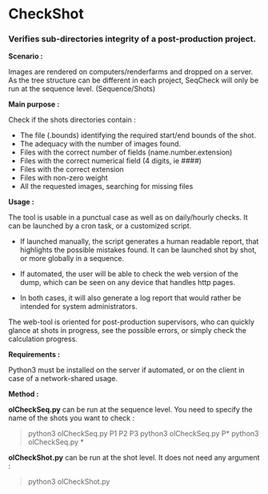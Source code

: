 # CheckShot
### Verifies sub-directories integrity of a post-production project. ###


**Scenario :**

  Images are rendered on computers/renderfarms and dropped on a server.
  As the tree structure can be different in each project, SeqCheck
  will only be run at the sequence level. (Sequence/Shots)


**Main purpose :** 

  Check if the shots directories contain :
- The file (.bounds) identifying the required start/end bounds of the shot.
- The adequacy with the number of images found.
- Files with the correct number of fields (name.number.extension)
- Files with the correct numerical field (4 digits, ie ####)
- Files with the correct extension
- Files with non-zero weight
- All the requested images, searching for missing files


**Usage :**

  The tool is usable in a punctual case as well as on daily/hourly checks.
It can be launched by a cron task, or a customized script.

- If launched manually, the script generates a human readable report,
that highlights the possible mistakes found.
It can be launched shot by shot, or more globally in a sequence.

- If automated, the user will be able to check the web version
of the dump, which can be seen on any device that handles http pages.

- In both cases, it will also generate a log report that would rather
be intended for system administrators.

The web-tool is oriented for post-production supervisors, who can quickly
glance at shots in progress, see the possible errors, or simply check
the calculation progress.


**Requirements :**

  Python3 must be installed on the server if automated, 
  or on the client in case of a network-shared usage.


**Method :**

__olCheckSeq.py__ can be run at the sequence level.
You need to specify the name of the shots you want to check :
  
> python3 olCheckSeq.py P1 P2 P3
> python3 olCheckSeq.py P*
> python3 olCheckSeq.py *

__olCheckShot.py__ can be run at the shot level.
It does not need any argument :

> python3 olCheckShot.py
